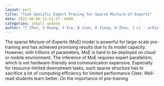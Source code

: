 ```yaml
--- 
layout: post 
title: "Task-Specific Expert Pruning for Sparse Mixture-of-Experts" 
date: 2022-06-06 21:51:57 -0400 
categories: jekyll update 
author: "T Chen, S Huang, Y Xie, B Jiao, D Jiang, H Zhou, J Li - arXiv preprint arXiv , 2022" 
--- 
```

The sparse Mixture-of-Experts (MoE) model is powerful for large-scale pre-training and has achieved promising results due to its model capacity. However, with trillions of parameters, MoE is hard to be deployed on cloud or mobile environment. The inference of MoE requires expert parallelism, which is not hardware-friendly and communication expensive. Especially for resource-limited downstream tasks, such sparse structure has to sacrifice a lot of computing efficiency for limited performance Cites: Well-read students learn better: On the importance of pre-training